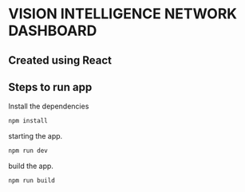 # VISION INTELLIGENCE NETWORK DASHBOARD
## Created using React

## Steps to run app

Install the dependencies
```sh
npm install
```
 starting the app.
```sh
npm run dev
```
 build the app.
```sh
npm run build
```
